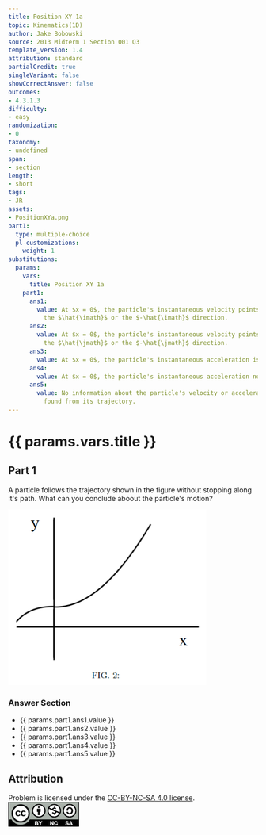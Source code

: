 ```yaml
---
title: Position XY 1a
topic: Kinematics(1D)
author: Jake Bobowski
source: 2013 Midterm 1 Section 001 Q3
template_version: 1.4
attribution: standard
partialCredit: true
singleVariant: false
showCorrectAnswer: false
outcomes:
- 4.3.1.3
difficulty:
- easy
randomization:
- 0
taxonomy:
- undefined
span:
- section
length:
- short
tags:
- JR
assets:
- PositionXYa.png
part1:
  type: multiple-choice
  pl-customizations:
    weight: 1
substitutions:
  params:
    vars:
      title: Position XY 1a
    part1:
      ans1:
        value: At $x = 0$, the particle's instantaneous velocity points in either
          the $\hat{\imath}$ or the $-\hat{\imath}$ direction.
      ans2:
        value: At $x = 0$, the particle's instantaneous velocity points in either
          the $\hat{\jmath}$ or the $-\hat{\jmath}$ direction.
      ans3:
        value: At $x = 0$, the particle's instantaneous acceleration is zero.
      ans4:
        value: At $x = 0$, the particle's instantaneous acceleration non-zero.
      ans5:
        value: No information about the particle's velocity or acceleration can be
          found from its trajectory.
---
```

# {{ params.vars.title }}

## Part 1

A particle follows the trajectory shown in the figure without stopping along it's path. What can you conclude aboout the particle's motion?

<img src="PositionXYa.png" width=400 alt="An image showing a particle's trajectory on a cartesian plane (x versus y). For negative x-coordinates, the particle follows a concave down trajectory with positive y-coordinates. At the y-axis, the particles trajectory is parallel to the x-axis. For positive x-coordinates, the particle follows a concave up trajectory with positive y-coordinates.">

### Answer Section

- {{ params.part1.ans1.value }}
- {{ params.part1.ans2.value }}
- {{ params.part1.ans3.value }}
- {{ params.part1.ans4.value }}
- {{ params.part1.ans5.value }}

## Attribution

Problem is licensed under the [CC-BY-NC-SA 4.0 license](https://creativecommons.org/licenses/by-nc-sa/4.0/).<br> ![The Creative Commons 4.0 license requiring attribution-BY, non-commercial-NC, and share-alike-SA license.](https://raw.githubusercontent.com/firasm/bits/master/by-nc-sa.png)
